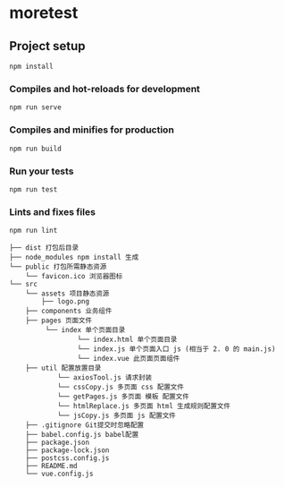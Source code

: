 # moretest

## Project setup
```
npm install
```

### Compiles and hot-reloads for development
```
npm run serve
```

### Compiles and minifies for production
```
npm run build
```

### Run your tests
```
npm run test
```

### Lints and fixes files
```
npm run lint
```
```
├── dist 打包后目录
├── node_modules npm install 生成
└── public 打包所需静态资源
    └── favicon.ico 浏览器图标 
└── src
    └── assets 项目静态资源
        ├── logo.png
    ├── components 业务组件
    ├── pages 页面文件
         └── index 单个页面目录
                 └── index.html 单个页面目录
                 └── index.js 单个页面入口 js (相当于 2. 0 的 main.js)
                 └── index.vue 此页面页面组件
    ├── util 配置放置目录
            └── axiosTool.js 请求封装
            └── cssCopy.js 多页面 css 配置文件
            └── getPages.js 多页面 模板 配置文件
            └── htmlReplace.js 多页面 html 生成规则配置文件
            └── jsCopy.js 多页面 js 配置文件
    ├── .gitignore Git提交时忽略配置
    ├── babel.config.js babel配置
    ├── package.json
    ├── package-lock.json
    ├── postcss.config.js
    ├── README.md
    └── vue.config.js
```